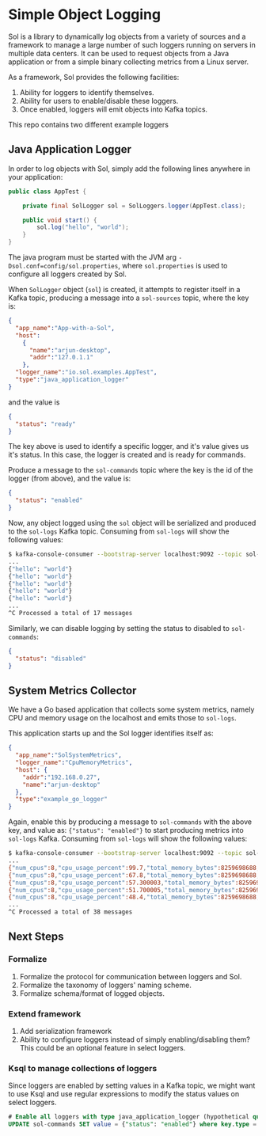 # Simple Object Logging

Sol is a library to dynamically log objects from a variety of sources and a framework to manage a large number of
such loggers running on servers in multiple data centers. It can be used to request objects from a Java application
or from a simple binary collecting metrics from a Linux server.

As a framework, Sol provides the following facilities:

1. Ability for loggers to identify themselves.
2. Ability for users to enable/disable these loggers.
3. Once enabled, loggers will emit objects into Kafka topics.

This repo contains two different example loggers

## Java Application Logger

In order to log objects with Sol, simply add the following lines anywhere in your application:

```java
public class AppTest {

    private final SolLogger sol = SolLoggers.logger(AppTest.class);

    public void start() {
        sol.log("hello", "world");
    }
}
```

The java program must be started with the JVM arg `-Dsol.conf=config/sol.properties`, where `sol.properties` is used to
configure all loggers created by Sol.

When `SolLogger` object (`sol`) is created, it attempts to register itself in a Kafka topic, producing a message
into a `sol-sources` topic, where the key is:

```json
{
  "app_name":"App-with-a-Sol",
  "host":
    {
      "name":"arjun-desktop",
      "addr":"127.0.1.1"
    },
  "logger_name":"io.sol.examples.AppTest",
  "type":"java_application_logger"
}
```

and the value is
```json
{
  "status": "ready"
}
```

The key above is used to identify a specific logger, and it's value gives us it's status. In this case, the logger is
created and is ready for commands.

Produce a message to the `sol-commands` topic where the key is the id of the logger (from above), and the value is:

```json
{
  "status": "enabled"
}
```

Now, any object logged using the `sol` object will be serialized and produced to the `sol-logs` Kafka topic. Consuming
from `sol-logs` will show the following values:

```bash
$ kafka-console-consumer --bootstrap-server localhost:9092 --topic sol-logs --from-beginning
...
{"hello": "world"}
{"hello": "world"}
{"hello": "world"}
{"hello": "world"}
{"hello": "world"}
...
^C Processed a total of 17 messages
```


Similarly, we can disable logging by setting the status to disabled to `sol-commands`:

```json
{
  "status": "disabled"
}
```

## System Metrics Collector

We have a Go based application that collects some system metrics, namely CPU and memory usage on the localhost and emits
those to `sol-logs`.

This application starts up and the Sol logger identifies itself as:

```json
{
  "app_name":"SolSystemMetrics",
  "logger_name":"CpuMemoryMetrics",
  "host": {
    "addr":"192.168.0.27",
    "name":"arjun-desktop"
  },
  "type":"example_go_logger"
}
```

Again, enable this by producing a message to `sol-commands` with the above key, and value as: `{"status": "enabled"}`
to start producing metrics into `sol-logs` Kafka. Consuming from `sol-logs` will show the following values:

```bash
$ kafka-console-consumer --bootstrap-server localhost:9092 --topic sol-logs --from-beginning
...
{"num_cpus":8,"cpu_usage_percent":99.7,"total_memory_bytes":8259698688,"free_memory_bytes":635236352,"free_memory_percent":7.6907935,"ts_millis":1546502663341}
{"num_cpus":8,"cpu_usage_percent":67.8,"total_memory_bytes":8259698688,"free_memory_bytes":634093568,"free_memory_percent":7.6769576,"ts_millis":1546502668359}
{"num_cpus":8,"cpu_usage_percent":57.300003,"total_memory_bytes":8259698688,"free_memory_bytes":629657600,"free_memory_percent":7.6232514,"ts_millis":1546502673375}
{"num_cpus":8,"cpu_usage_percent":51.700005,"total_memory_bytes":8259698688,"free_memory_bytes":625836032,"free_memory_percent":7.576984,"ts_millis":1546502678392}
{"num_cpus":8,"cpu_usage_percent":48.4,"total_memory_bytes":8259698688,"free_memory_bytes":624066560,"free_memory_percent":7.555561,"ts_millis":1546502683408}
...
^C Processed a total of 38 messages
```

## Next Steps

### Formalize

1. Formalize the protocol for communication between loggers and Sol.
2. Formalize the taxonomy of loggers' naming scheme.
3. Formalize schema/format of logged objects.

### Extend framework

1. Add serialization framework
2. Ability to configure loggers instead of simply enabling/disabling them? This could be an optional feature in select loggers.

### Ksql to manage collections of loggers

Since loggers are enabled by setting values in a Kafka topic, we might want to use Ksql and use regular expressions to
modify the status values on select loggers.

```sql
# Enable all loggers with type java_application_logger (hypothetical query)
UPDATE sol-commands SET value = {"status": "enabled"} where key.type = "java_application_logger"
```
